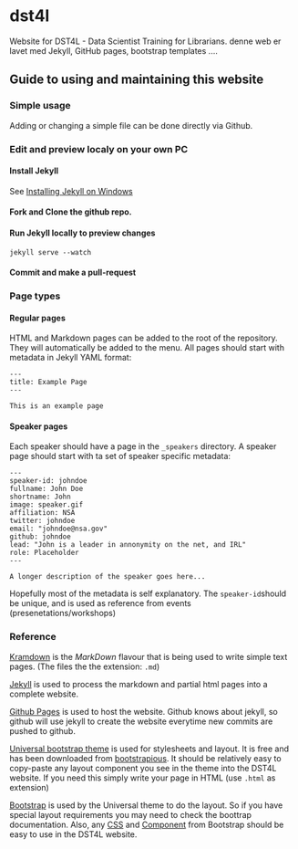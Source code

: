 # dst4l
Website for DST4L - Data Scientist Training for Librarians.
denne web er lavet med Jekyll, GitHub pages, bootstrap templates ....


## Guide to using and maintaining this website

### Simple usage

Adding or changing a simple file can be done directly via Github.


### Edit and preview localy on your own PC

#### Install Jekyll

See [Installing Jekyll on Windows](http://jekyll.tips/jekyll-casts/install-jekyll-on-windows/)


#### Fork and Clone the github repo.


#### Run Jekyll locally to preview changes

    jekyll serve --watch

#### Commit and make a pull-request


### Page types

#### Regular pages

HTML and Markdown pages can be added to the root of the repository. They will automatically be added to the menu.
All pages should start with metadata in Jekyll YAML format:

    ---
    title: Example Page
    ---

    This is an example page

#### Speaker pages

Each speaker should have a page in the `_speakers` directory. A speaker page should start with ta set of speaker specific metadata:

    ---
    speaker-id: johndoe
    fullname: John Doe
    shortname: John 
    image: speaker.gif
    affiliation: NSA
    twitter: johndoe
    email: "johndoe@nsa.gov"
    github: johndoe
    lead: "John is a leader in annonymity on the net, and IRL"
    role: Placeholder
    ---

    A longer description of the speaker goes here...

Hopefully most of the metadata is self explanatory. The `speaker-id`should be unique, and is used as reference from events (presenetations/workshops)

















### Reference

[Kramdown](http://kramdown.gettalong.org/syntax.html) is the *MarkDown* flavour that is being used to write simple text pages. (The files the the extension: `.md`)

[Jekyll](https://jekyllrb.com) is used to process the markdown and partial html pages into a complete website.

[Github Pages](https://pages.github.com) is used to host the website. 
Github knows about jekyll, so github will use jekyll to create the website everytime new commits are pushed to github.

[Universal bootstrap theme](http://universal.ondrejsvestka.cz/1-0/index2.html) is used for stylesheets and layout.
It is free and has been downloaded from [bootstrapious](http://bootstrapious.com/p/universal-business-e-commerce-template).
It should be relatively easy to copy-paste any layout component you see in the theme into the DST4L website. 
If you need this simply write your page in HTML (use `.html` as extension)


[Bootstrap](http://getbootstrap.com) is used by the Universal theme to do the layout. 
So if you have special layout requirements you may need to check the boottrap documentation. 
Also, any 
[CSS](http://getbootstrap.com/css/) and
[Component](http://getbootstrap.com/components/)
from Bootstrap should be easy to use in the DST4L website.


